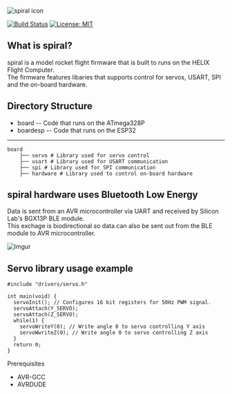 ![spiral icon](https://i.imgur.com/8JeVKCG.png)

[![Build Status](https://travis-ci.com/akilhylton/spiral.svg?token=Mhdf3XXByqN3Nb1swBdo&branch=master)](https://travis-ci.com/akilhylton/spiral)
[![License: MIT](https://img.shields.io/badge/License-MIT-yellow.svg)](https://opensource.org/licenses/MIT)
## What is spiral?
spiral is a model rocket flight firmware that is built to runs on the HELIX Flight Computer. \
The firmware features libaries that supports control for servos, USART, SPI and the on-board hardware. 

## Directory Structure
* board -- Code that runs on the ATmega328P
* boardesp -- Code that runs on the ESP32
------
    board
        ├── servo # Library used for servo control
        ├── usart # Library used for USART communication
        ├── spi # Library used for SPI communication
        ├── hardware # Library used to control on-board hardware 

## spiral hardware uses Bluetooth Low Energy
Data is sent from an AVR microcontroller via UART and received by Silicon Lab's BGX13P BLE module. \
This exchage is biodirectional so data can also be sent out from the BLE module to AVR microcontroller.

![Imgur](https://i.imgur.com/SPr4X3p.png)
## Servo library usage example
```
#include "drivers/servo.h"

int main(void) {
  servoInit(); // Configures 16 bit registers for 50Hz PWM signal.
  servoAttach(Y_SERVO); 
  servoAttach(Z_SERVO);
  while(1) {
    servoWriteY(0); // Write angle 0 to servo controlling Y axis
    servoWwriteZ(0); // Write angle 0 to servo controlling Z axis
  }
  return 0;
}
```

Prerequisites
- AVR-GCC
- AVRDUDE

